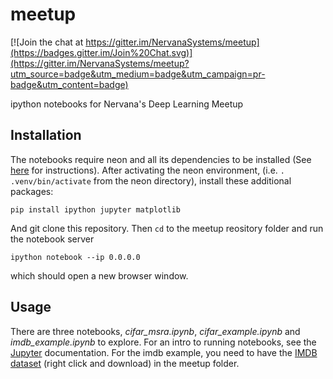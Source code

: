 # meetup

[![Join the chat at https://gitter.im/NervanaSystems/meetup](https://badges.gitter.im/Join%20Chat.svg)](https://gitter.im/NervanaSystems/meetup?utm_source=badge&utm_medium=badge&utm_campaign=pr-badge&utm_content=badge)

ipython notebooks for Nervana's Deep Learning Meetup

## Installation

The notebooks require neon and all its dependencies to be installed (See [here](http://neon.nervanasys.com/docs/latest/installation.html) for instructions). After activating the neon environment, (i.e. `. .venv/bin/activate` from the neon directory), install these additional packages:

`pip install ipython jupyter matplotlib`

And git clone this repository. Then `cd` to the meetup reository folder and run the notebook server

`ipython notebook --ip 0.0.0.0`

which should open a new browser window. 

## Usage

There are three notebooks, *cifar_msra.ipynb*, *cifar_example.ipynb* and *imdb_example.ipynb* to explore. For an intro to running notebooks, see the [Jupyter](https://jupyter.org) documentation. For the imdb example, you need to have the [IMDB dataset](https://s3-us-west-1.amazonaws.com/nervana-meetup/labeledTrainData.tsv) (right click and download) in the meetup folder.
